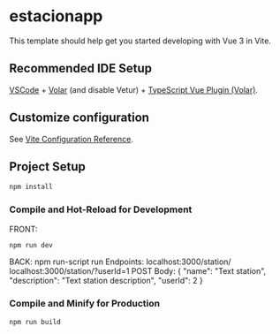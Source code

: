 # estacionapp

This template should help get you started developing with Vue 3 in Vite.


## Recommended IDE Setup

[VSCode](https://code.visualstudio.com/) + [Volar](https://marketplace.visualstudio.com/items?itemName=Vue.volar) (and disable Vetur) + [TypeScript Vue Plugin (Volar)](https://marketplace.visualstudio.com/items?itemName=Vue.vscode-typescript-vue-plugin).

## Customize configuration

See [Vite Configuration Reference](https://vitejs.dev/config/).

## Project Setup

```sh
npm install
```

### Compile and Hot-Reload for Development

FRONT:
```sh
npm run dev
```
BACK:
npm run-script run
Endpoints:
localhost:3000/station/
localhost:3000/station/?userId=1
POST Body:
{
    "name": "Text station",
    "description": "Text station description",
    "userId": 2
}

### Compile and Minify for Production

```sh
npm run build
```
